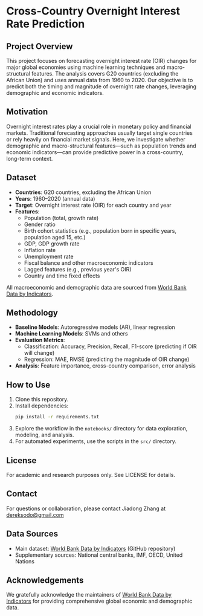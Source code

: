 # Cross-Country Overnight Interest Rate Prediction

## Project Overview

This project focuses on forecasting overnight interest rate (OIR) changes for major global economies using machine learning techniques and macro-structural features. The analysis covers G20 countries (excluding the African Union) and uses annual data from 1960 to 2020. Our objective is to predict both the timing and magnitude of overnight rate changes, leveraging demographic and economic indicators.

## Motivation

Overnight interest rates play a crucial role in monetary policy and financial markets. Traditional forecasting approaches usually target single countries or rely heavily on financial market signals. Here, we investigate whether demographic and macro-structural features—such as population trends and economic indicators—can provide predictive power in a cross-country, long-term context.

## Dataset

- **Countries**: G20 countries, excluding the African Union
- **Years**: 1960–2020 (annual data)
- **Target**: Overnight interest rate (OIR) for each country and year
- **Features**:
    - Population (total, growth rate)
    - Gender ratio
    - Birth cohort statistics (e.g., population born in specific years, population aged 15, etc.)
    - GDP, GDP growth rate
    - Inflation rate
    - Unemployment rate
    - Fiscal balance and other macroeconomic indicators
    - Lagged features (e.g., previous year's OIR)
    - Country and time fixed effects

All macroeconomic and demographic data are sourced from [World Bank Data by Indicators](https://github.com/light-and-salt/World-Bank-Data-by-Indicators).

## Methodology

- **Baseline Models**: Autoregressive models (AR), linear regression
- **Machine Learning Models**: SVMs and others
- **Evaluation Metrics**:
    - Classification: Accuracy, Precision, Recall, F1-score (predicting if OIR will change)
    - Regression: MAE, RMSE (predicting the magnitude of OIR change)
- **Analysis**: Feature importance, cross-country comparison, error analysis

## How to Use

1. Clone this repository.
2. Install dependencies:
    ```bash
    pip install -r requirements.txt
    ```
3. Explore the workflow in the `notebooks/` directory for data exploration, modeling, and analysis.
4. For automated experiments, use the scripts in the `src/` directory.

## License

For academic and research purposes only. See LICENSE for details.

## Contact

For questions or collaboration, please contact Jiadong Zhang at dereksodo@gmail.com

## Data Sources

- Main dataset: [World Bank Data by Indicators](https://github.com/light-and-salt/World-Bank-Data-by-Indicators) (GitHub repository)
- Supplementary sources: National central banks, IMF, OECD, United Nations

## Acknowledgements

We gratefully acknowledge the maintainers of [World Bank Data by Indicators](https://github.com/light-and-salt/World-Bank-Data-by-Indicators) for providing comprehensive global economic and demographic data.